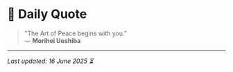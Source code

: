 # 📜 Daily Quote

> "The Art of Peace begins with you."  
> — **Morihei Ueshiba**

---

_Last updated: 16 June 2025 ⏳_
